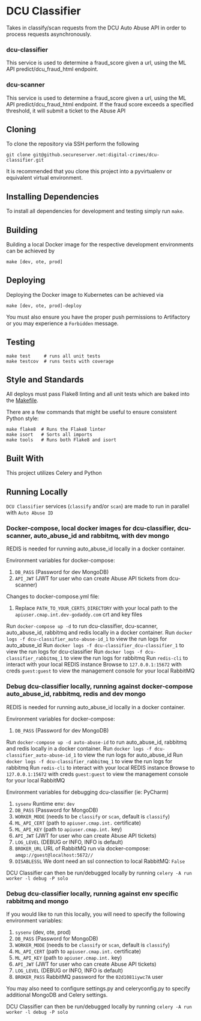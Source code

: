 # DCU Classifier

Takes in classify/scan requests from the DCU Auto Abuse API in order to process requests asynchronously.

### dcu-classifier
This service is used to determine a fraud_score given a url, using the ML API predict/dcu_fraud_html endpoint.

### dcu-scanner
This service is used to determine a fraud_score given a url, using the ML API predict/dcu_fraud_html endpoint.  If the fraud score exceeds a specified threshold, it will submit a ticket to the Abuse API

## Cloning
To clone the repository via SSH perform the following
```
git clone git@github.secureserver.net:digital-crimes/dcu-classifier.git
```

It is recommended that you clone this project into a pyvirtualenv or equivalent virtual environment.

## Installing Dependencies
To install all dependencies for development and testing simply run `make`.

## Building
Building a local Docker image for the respective development environments can be achieved by
```
make [dev, ote, prod]
```

## Deploying
Deploying the Docker image to Kubernetes can be achieved via
```
make [dev, ote, prod]-deploy
```
You must also ensure you have the proper push permissions to Artifactory or you may experience a `Forbidden` message.

## Testing
```
make test     # runs all unit tests
make testcov  # runs tests with coverage
```

## Style and Standards
All deploys must pass Flake8 linting and all unit tests which are baked into the [Makefile](Makfile).

There are a few commands that might be useful to ensure consistent Python style:

```
make flake8  # Runs the Flake8 linter
make isort   # Sorts all imports
make tools   # Runs both Flake8 and isort
```

## Built With
This project utilizes Celery and Python

## Running Locally

`DCU Classifier` services (`classify` and/or `scan`) are made to run in parallel with `Auto Abuse ID`

### Docker-compose, local docker images for dcu-classifier, dcu-scanner, auto_abuse_id and rabbitmq, with dev mongo

REDIS is needed for running auto_abuse_id locally in a docker container.

Environment variables for docker-compose:
1. `DB_PASS` (Password for dev MongoDB)
2. `API_JWT` (JWT for user who can create Abuse API tickets from dcu-scanner)

Changes to docker-compose.yml file:
1. Replace `PATH_TO_YOUR_CERTS_DIRECTORY` with your local path to the `apiuser.cmap.int.dev-godaddy.com` crt and key files

Run `docker-compose up -d` to run dcu-classifier, dcu-scanner, auto_abuse_id, rabbitmq and redis locally in a docker container.
Run `docker logs -f dcu-classifier_auto-abuse-id_1` to view the run logs for auto_abuse_id
Run `docker logs -f dcu-classifier_dcu-classifier_1` to view the run logs for dcu-classifier
Run `docker logs -f dcu-classifier_rabbitmq_1` to view the run logs for rabbitmq
Run `redis-cli` to interact with your local REDIS instance
Browse to `127.0.0.1:15672` with creds `guest:guest` to view the management console for your local RabbitMQ

### Debug dcu-classifier locally, running against docker-compose auto_abuse_id, rabbitmq, redis and dev mongo

REDIS is needed for running auto_abuse_id locally in a docker container.

Environment variables for docker-compose:
1. `DB_PASS` (Password for dev MongoDB)

Run `docker-compose up -d auto-abuse-id` to run auto_abuse_id, rabbitmq and redis locally in a docker container.
Run `docker logs -f dcu-classifier_auto-abuse-id_1` to view the run logs for auto_abuse_id
Run `docker logs -f dcu-classifier_rabbitmq_1` to view the run logs for rabbitmq
Run `redis-cli` to interact with your local REDIS instance
Browse to `127.0.0.1:15672` with creds `guest:guest` to view the management console for your local RabbitMQ

Environment variables for debugging dcu-classifier (ie: PyCharm)
1. `sysenv` Runtime env: `dev`
2. `DB_PASS` (Password for MongoDB)
3. `WORKER_MODE` (needs to be `classify` or `scan`, default is `classify`)
4. `ML_API_CERT` (path to `apiuser.cmap.int.` certificate)
5. `ML_API_KEY` (path to `apiuser.cmap.int.` key)
6. `API_JWT` (JWT for user who can create Abuse API tickets)
7. `LOG_LEVEL` (DEBUG or INFO, INFO is default)
8. `BROKER_URL` URL of RabbitMQ run via docker-compose: `amqp://guest@localhost:5672//`
9. `DISABLESSL` We dont need an ssl connection to local RabbitMQ: `False`

DCU Classifier can then be run/debugged locally by running `celery -A run worker -l debug -P solo`

### Debug dcu-classifier locally, running against env specific rabbitmq and mongo
If you would like to run this locally, you will need to specify the following environment variables:
1. `sysenv` (dev, ote, prod)
2. `DB_PASS` (Password for MongoDB)
3. `WORKER_MODE` (needs to be `classify` or `scan`, default is `classify`)
4. `ML_API_CERT` (path to `apiuser.cmap.int.` certificate)
5. `ML_API_KEY` (path to `apiuser.cmap.int.` key)
6. `API_JWT` (JWT for user who can create Abuse API tickets)
7. `LOG_LEVEL` (DEBUG or INFO, INFO is default)
8. `BROKER_PASS` RabbitMQ password for the `02d1081iywc7A` user

You may also need to configure settings.py and celeryconfig.py to specify additional MongoDB and Celery settings.

DCU Classifier can then be run/debugged locally by running `celery -A run worker -l debug -P solo`
